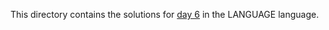 This directory contains the solutions for [day 6](http://adventofcode.com/2016/day/6) in the LANGUAGE language.
